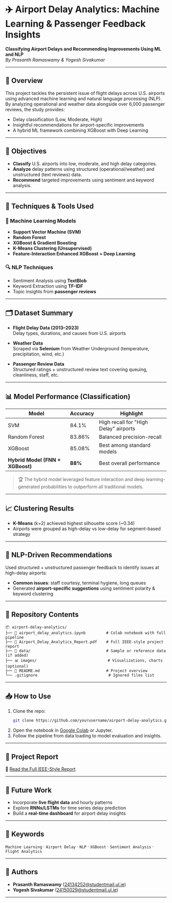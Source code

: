 
# ✈️ Airport Delay Analytics: Machine Learning & Passenger Feedback Insights

**Classifying Airport Delays and Recommending Improvements Using ML and NLP**  
_By Prasanth Ramaswamy & Yogesh Sivakumar_

---

## 📌 Overview

This project tackles the persistent issue of flight delays across U.S. airports using advanced machine learning and natural language processing (NLP). By analyzing operational and weather data alongside over 6,000 passenger reviews, the study provides:

- Delay classification (Low, Moderate, High)
- Insightful recommendations for airport-specific improvements
- A hybrid ML framework combining XGBoost with Deep Learning

---

## 🎯 Objectives

- **Classify** U.S. airports into low, moderate, and high delay categories.
- **Analyze** delay patterns using structured (operational/weather) and unstructured (text reviews) data.
- **Recommend** targeted improvements using sentiment and keyword analysis.

---

## 🧠 Techniques & Tools Used

### 🔬 Machine Learning Models
- **Support Vector Machine (SVM)**
- **Random Forest**
- **XGBoost & Gradient Boosting**
- **K-Means Clustering (Unsupervised)**
- **Feature-Interaction Enhanced XGBoost + Deep Learning**

### 🔍 NLP Techniques
- Sentiment Analysis using **TextBlob**
- Keyword Extraction using **TF-IDF**
- Topic insights from **passenger reviews**

---

## 🗂️ Dataset Summary

- **Flight Delay Data (2013–2023)**  
  Delay types, durations, and causes from U.S. airports

- **Weather Data**  
  Scraped via **Selenium** from Weather Underground (temperature, precipitation, wind, etc.)

- **Passenger Review Data**  
  Structured ratings + unstructured review text covering queuing, cleanliness, staff, etc.

---

## 📊 Model Performance (Classification)

| Model | Accuracy | Highlight |
|-------|----------|-----------|
| SVM | 84.1% | High recall for "High Delay" airports |
| Random Forest | 83.86% | Balanced precision-recall |
| XGBoost | 85.08% | Best among standard models |
| **Hybrid Model (FNN + XGBoost)** | **88%** | Best overall performance |

> 🏆 The hybrid model leveraged feature interaction and deep learning-generated probabilities to outperform all traditional models.

---

## 📈 Clustering Results

- **K-Means** (k=2) achieved highest silhouette score (~0.34)
- Airports were grouped as high-delay vs low-delay for segment-based strategy

---

## 💬 NLP-Driven Recommendations

Used structured + unstructured passenger feedback to identify issues at high-delay airports:

- **Common issues**: staff courtesy, terminal hygiene, long queues
- Generated **airport-specific suggestions** using sentiment polarity & keyword clustering

---

## 📁 Repository Contents

```
📦 airport-delay-analytics/
├── 📘 airport_delay_analytics.ipynb         # Colab notebook with full pipeline
├── 📄 Airport_Delay_Analytics_Report.pdf    # Full IEEE-style project report
├── 🧪 data/                                 # Sample or reference data (if added)
├── 📊 images/                               # Visualizations, charts (optional)
├── 📜 README.md                             # Project overview
└── .gitignore                               # Ignored files list
```

---

## 📥 How to Use

1. Clone the repo:
   ```bash
   git clone https://github.com/yourusername/airport-delay-analytics.git
   ```
2. Open the notebook in [Google Colab](https://colab.research.google.com) or Jupyter.
3. Follow the pipeline from data loading to model evaluation and insights.

---

## 📄 Project Report

📘 [Read the Full IEEE-Style Report](./Airport_Delay_Analytics_Report.pdf)

---

## 🚀 Future Work

- Incorporate **live flight data** and hourly patterns
- Explore **RNNs/LSTMs** for time series delay prediction
- Build a **real-time dashboard** for airport delay insights

---

## 📌 Keywords

`Machine Learning` · `Airport Delay` · `NLP` · `XGBoost` · `Sentiment Analysis` · `Flight Analytics`

---

## 👥 Authors

- **Prasanth Ramaswamy** (24134252@studentmail.ul.ie)  
- **Yogesh Sivakumar** (24150029@studentmail.ul.ie)

---
